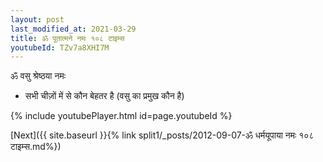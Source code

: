 ```yaml
---
layout: post
last_modified_at: 2021-03-29
title: ॐ पूतात्मने नमः १०८ टाइम्स
youtubeId: TZv7a8XHI7M
---
```

 
 
 ॐ वसु श्रेष्ठया नमः  
 
 -  सभी चीज़ों में से कौन बेहतर है (वसु का प्रमुख कौन है) 
 
  
 
  
 
 
 
 
 
 


{% include youtubePlayer.html id=page.youtubeId %}
 
[Next]({{ site.baseurl }}{% link  split1/_posts/2012-09-07-ॐ धर्मयूपाया नमः १०८ टाइम्स.md%})
 
